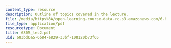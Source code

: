 ```yaml
---
content_type: resource
description: Outline of topics covered in the lecture.
file: /media/https%3A/open-learning-course-data-rc.s3.amazonaws.com/6-805-ethics-and-the-law-on-the-electronic-frontier-fall-2005/683bd6a56b84e82933bf108120b73f65_6805_lec2.pdf
file_type: application/pdf
resourcetype: Document
title: 6805_lec2.pdf
uid: 683bd6a5-6b84-e829-33bf-108120b73f65
---
```

